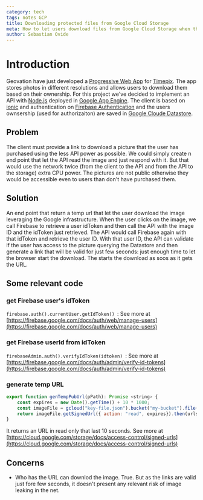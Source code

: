 ```yaml
---
category: tech
tags: notes GCP
title: Downloading protected files from Google Cloud Storage
meta: How to let users download files from Google Cloud Storage when they are not publicly accessible.
author: Sebastian Ovide
---
```


# Introduction
Geovation have just developed a [Progressive Web App](https://developers.google.com/web/progressive-web-apps/) for [Timepix](https://www.timepix.uk). The app stores photos in different resolutions and allows users to download them based on their ownership. For this project we've decided to implement an API with [Node.js](https://nodejs.org) deployed in [Google App Engine](https://cloud.google.com/appengine/). The client is based on [ionic](https://ionicframework.com/) and authentication on [Firebase Authentication](https://firebase.google.com/docs/auth/) and the users ownsership (used for authorizaiton) are saved in [Google Cloude Datastore](https://cloud.google.com/datastore/).

## Problem
The client must provide a link to download a picture that the user has purchased using the less API power as possible. We could simply create n end point that let the API read the image and just respond with it. But that would use the network twice (from the client to the API and from the API to the storage) extra CPU power. The pictures are not public otherwise they would be accessible even to users than don't have purchased them.

## Solution
An end point that return a temp url that let the user download the image leveraging the Google infrastructure. When the user clicks on the image, we call Firebase to retrieve a user idToken and then call the API with the image ID and the idToken just retrieved. The API would call Firebase again with that idToken and retrieve the user ID. With that user ID, the API can validate if the user has access to the picture querying the Datastore and then generate a link that will be valid for just few seconds: just enough time to let the browser start the download.
The starts the download as soos as it gets the URL.

## Some relevant code
### get Firebase user's idToken
```firebase.auth().currentUser.getIdToken() ```: See more at [https://firebase.google.com/docs/auth/web/manage-users](https://firebase.google.com/docs/auth/web/manage-users)
### get Firebase userId from idToken
```firebaseAdmin.auth().verifyIdToken(idtoken) ```: See more at [https://firebase.google.com/docs/auth/admin/verify-id-tokens](https://firebase.google.com/docs/auth/admin/verify-id-tokens)
### generate temp URL
```javascript
export function genTempPubUrl(pPath): Promise <string> {
    const expires = new Date().getTime() + 10 * 1000;
    const imageFile = gcloud("key-file.json").bucket("my-bucket").file(pPath);
    return imageFile.getSignedUrl({ action: "read", expires}).then(urls => urls[0]);
}
```
It returns an URL in read only that last 10 seconds. See more at [https://cloud.google.com/storage/docs/access-control/signed-urls](https://cloud.google.com/storage/docs/access-control/signed-urls)

## Concerns
* Who has the URL can downlod the image. True. But as the links are valid just fore few seconds, it doesn't present any relevant risk of image leaking in the net.

